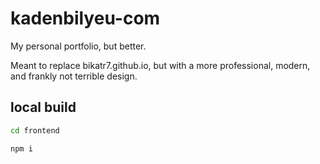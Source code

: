 # kadenbilyeu-com
My personal portfolio, but better.

Meant to replace bikatr7.github.io, but with a more professional, modern, and frankly not terrible design.


## local build
```bash
cd frontend

npm i

```

